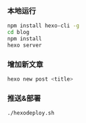 ### 本地运行
```bash
npm install hexo-cli -g 
cd blog
npm install
hexo server
```
### 增加新文章
```bash
hexo new post <title>
```

### 推送&部署
```bash
./hexodeploy.sh
```